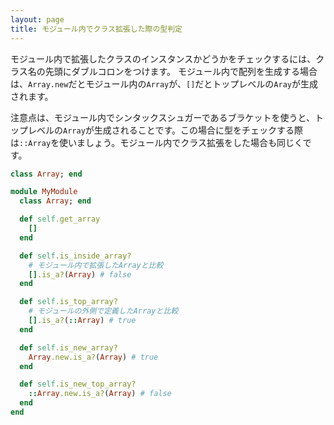 ```yaml
---
layout: page
title: モジュール内でクラス拡張した際の型判定
---
```


モジュール内で拡張したクラスのインスタンスかどうかをチェックするには、クラス名の先頭にダブルコロンをつけます。 モジュール内で配列を生成する場合は、`Array.new`だとモジュール内の`Array`が、`[]`だとトップレベルの`Aray`が生成されます。

注意点は、モジュール内でシンタックスシュガーであるブラケットを使うと、トップレベルの`Array`が生成されることです。この場合に型をチェックする際は`::Array`を使いましょう。モジュール内でクラス拡張をした場合も同じくです。


```ruby
class Array; end

module MyModule
  class Array; end

  def self.get_array
    []
  end

  def self.is_inside_array?
    # モジュール内で拡張したArrayと比較
    [].is_a?(Array) # false
  end

  def self.is_top_array?
    # モジュールの外側で定義したArrayと比較
    [].is_a?(::Array) # true
  end

  def self.is_new_array?
    Array.new.is_a?(Array) # true
  end

  def self.is_new_top_array?
    ::Array.new.is_a?(Array) # false
  end
end
```
